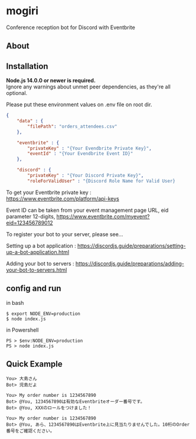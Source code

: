 # mogiri

Conference reception bot for Discord with Eventbrite

## About

## Installation

**Node.js 14.0.0 or newer is required.**  
Ignore any warnings about unmet peer dependencies, as they're all optional.

Please put these environment values on .env file on root dir.

```config/{development|production}.json
{
    "data" : {
        "filePath": "orders_attendees.csv"
    },

    "eventbrite" : {
        "privateKey" : "{Your Evendbrite Private Key}",
        "eventId" : "{Your Evendbrite Event ID}"
    },

    "discord" : {
        "privateKey" : "{Your Discord Private Key}",
        "roleForValidUser" : "{Discord Role Name for Valid User}
```

To get your Eventbrite private key : <https://www.eventbrite.com/platform/api-keys>

Event ID can be taken from your event management page URL, eid parameter
12-digits, <https://www.eventbrite.com/myevent?eid=123456789012>

To register your bot to your server, please see...

Setting up a bot application : <https://discordjs.guide/preparations/setting-up-a-bot-application.html>

Adding your bot to servers : <https://discordjs.guide/preparations/adding-your-bot-to-servers.html>

## config and run

in bash

```
$ export NODE_ENV=production
$ node index.js
```

in Powershell

```
PS > $env:NODE_ENV=production
PS > node index.js
```

## Quick Example

```Shell
You> 大島さん
Bot> 児島だよ
 
You> My order number is 1234567890
Bot> @You, 1234567890は有効なEventbriteオーダー番号です。
Bot> @You, XXXのロールをつけました！

You> My order number is 1234567890
Bot> @You, あら、1234567890はEventbrite上に見当たりませんでした。10桁のOrder番号をご確認ください。
```
